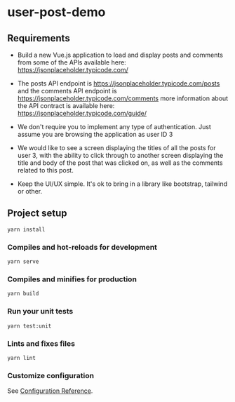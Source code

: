# user-post-demo

## Requirements

- Build a new Vue.js application to load and display posts and comments from some of the APIs available here: https://jsonplaceholder.typicode.com/

- The posts API endpoint is https://jsonplaceholder.typicode.com/posts and the comments API endpoint is https://jsonplaceholder.typicode.com/comments more information about the API contract is available here: https://jsonplaceholder.typicode.com/guide/

- We don't require you to implement any type of authentication. Just assume you are browsing the application as user ID 3

- We would like to see a screen displaying the titles of all the posts for user 3, with the ability to click through to another screen displaying the title and body of the post that was clicked on, as well as the comments related to this post.

- Keep the UI/UX simple. It's ok to bring in a library like bootstrap, tailwind or other.

## Project setup

```
yarn install
```

### Compiles and hot-reloads for development

```
yarn serve
```

### Compiles and minifies for production

```
yarn build
```

### Run your unit tests

```
yarn test:unit
```

### Lints and fixes files

```
yarn lint
```

### Customize configuration

See [Configuration Reference](https://cli.vuejs.org/config/).
